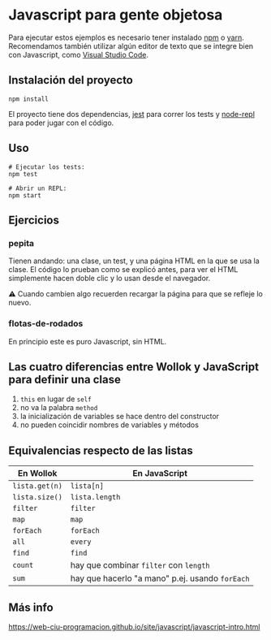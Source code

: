 # Javascript para gente objetosa

Para ejecutar estos ejemplos es necesario tener instalado [npm](https://www.npmjs.com/) o [yarn](https://yarnpkg.com). Recomendamos también utilizar algún editor de texto que se integre bien con Javascript, como [Visual Studio Code](https://code.visualstudio.com/).

## Instalación del proyecto

```
npm install
```

El proyecto tiene dos dependencias, [jest](https://jestjs.io/) para correr los tests y [node-repl](https://github.com/maxogden/node-repl) para poder jugar con el código.

## Uso

```
# Ejecutar los tests:
npm test 

# Abrir un REPL:
npm start
```

## Ejercicios

### pepita

Tienen andando: una clase, un test, y una página HTML en la que se usa la clase. El código lo prueban como se explicó antes, para ver el HTML simplemente hacen doble clic y lo usan desde el navegador. 

:warning: Cuando cambien algo recuerden recargar la página para que se refleje lo nuevo.

### flotas-de-rodados

En principio este es puro Javascript, sin HTML.

## Las cuatro diferencias entre Wollok y JavaScript para definir una clase
1. `this` en lugar de `self`
1. no va la palabra `method`
1. la inicialización de variables se hace dentro del constructor
1. no pueden coincidir nombres de variables y métodos

## Equivalencias respecto de las listas

| En Wollok | En JavaScript |  
| --- | --- | 
| `lista.get(n)` | `lista[n]` |
| `lista.size()` | `lista.length` |
| `filter` | `filter` |
| `map` | `map` |
| `forEach` | `forEach` |
| `all` | `every` |
| `find` | `find` |
| `count` | hay que combinar `filter` con `length` |
| `sum` | hay que hacerlo "a mano" p.ej. usando `forEach` |

## Más info
<https://web-ciu-programacion.github.io/site/javascript/javascript-intro.html>

